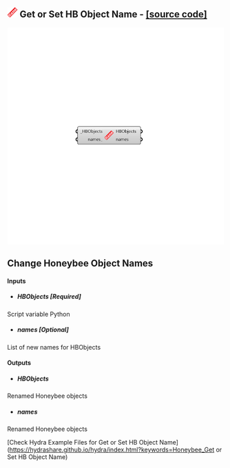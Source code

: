 ## ![](../../images/icons/Get_or_Set_HB_Object_Name.png) Get or Set HB Object Name - [[source code]](https://github.com/mostaphaRoudsari/honeybee/tree/master/src/Honeybee_Get%20or%20Set%20HB%20Object%20Name.py)

![](../../images/components/Get_or_Set_HB_Object_Name.png)

Change Honeybee Object Names
 -
 

#### Inputs
* ##### HBObjects [Required]
Script variable Python
* ##### names [Optional]
List of new names for HBObjects

#### Outputs
* ##### HBObjects
Renamed Honeybee objects
* ##### names
Renamed Honeybee objects


[Check Hydra Example Files for Get or Set HB Object Name](https://hydrashare.github.io/hydra/index.html?keywords=Honeybee_Get or Set HB Object Name)